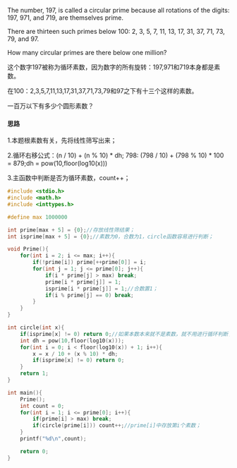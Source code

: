 The number, 197, is called a circular prime because all rotations of the digits: 197, 971, and 719, are themselves prime.

There are thirteen such primes below 100: 2, 3, 5, 7, 11, 13, 17, 31, 37, 71, 73, 79, and 97.

How many circular primes are there below one million?

这个数字197被称为循环素数，因为数字的所有旋转：197,971和719本身都是素数。

在100：2,3,5,7,11,13,17,31,37,71,73,79和97之下有十三个这样的素数。

一百万以下有多少个圆形素数？

#### 思路

1.本题根素数有关，先将线性筛写出来；

2.循环右移公式：(n / 10) + (n % 10) * dh; 798: (798 / 10) + (798 % 10) * 100 = 879;dh = pow(10,floor(log10(x)))

3.主函数中判断是否为循环素数，count++；

```c
#include <stdio.h>
#include <math.h>
#include <inttypes.h>

#define max 1000000

int prime[max + 5] = {0};//存放线性筛结果；
int isprime[max + 5] = {0};//素数为0，合数为1，circle函数容易进行判断；

void Prime(){
	for(int i = 2; i <= max; i++){
		if(!prime[i]) prime[++prime[0]] = i;
		for(int j = 1; j <= prime[0]; j++){
			if(i * prime[j] > max) break;
			prime[i * prime[j]] = 1;
			isprime[i * prime[j]] = 1;//合数置1；
			if(i % prime[j] == 0) break;
		}
	}
}

int circle(int x){
	if(isprime[x] != 0) return 0;//如果本数本来就不是素数，就不用进行循环判断了；
	int dh = pow(10,floor(log10(x)));
	for(int i = 0; i < floor(log10(x)) + 1; i++){
		x = x / 10 + (x % 10) * dh;
		if(isprime[x] != 0) return 0;
	}
	return 1;
} 

int main(){
	Prime();
	int count = 0;
	for(int i = 1; i <= prime[0]; i++){
		if(prime[i] > max) break;
		if(circle(prime[i])) count++;//prime[i]中存放第i个素数；
	}
	printf("%d\n",count);

	return 0;
}
```

